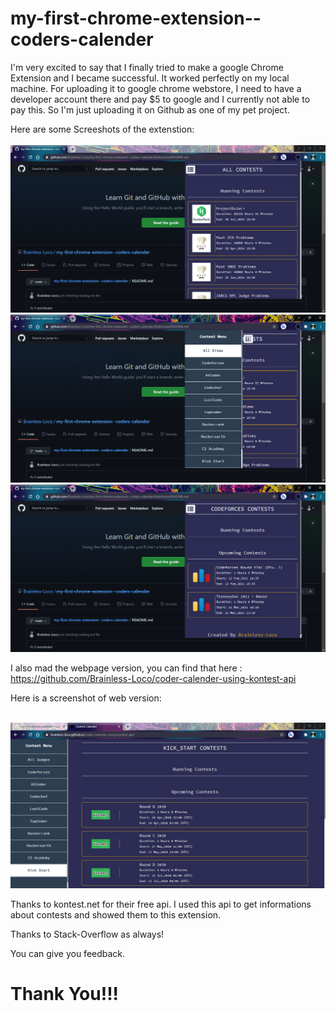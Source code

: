 # my-first-chrome-extension--coders-calender

I'm very excited to say that I finally tried to make a google Chrome Extension and I became successful. It worked perfectly on my local machine.
For uploading it to google chrome webstore, I need to have a developer account there and pay $5 to google and I currently not able to pay this. So I'm just uploading it on Github as one of my pet project. 

Here are some Screeshots of the extenstion:
<br>
<br>
<img src="images/C1.PNG">
<br>
<img src="images/C2.PNG">
<br>
<img src="images/C3.PNG">



I also mad the webpage version, you can find that here : https://github.com/Brainless-Loco/coder-calender-using-kontest-api

Here is a screenshot of web version:

<br>
<img src="images/C4.PNG">


Thanks to kontest.net for their free api. I used this api to get informations about contests and showed them to this extension.

Thanks to Stack-Overflow as always!

You can give you feedback.

<h1>Thank You!!!<h1>